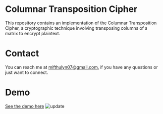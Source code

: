# Columnar Transposition Cipher
This repository contains an implementation of the Columnar Transposition Cipher, a cryptographic technique involving transposing columns of a matrix to encrypt plaintext.

# Contact
You can reach me at mifthulyn07@gmail.com, if you have any questions or just want to connect.

# Demo
[See the demo here](https://mifthulyn07.github.io/columnar-transposition-cipher/)
![update](https://github.com/mifthulyn07/columnar-transposition-cipher/assets/84966642/aced4c06-7590-4367-9fd3-46404db7fdb1)
